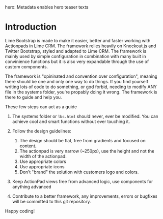 hero: Metadata enables hero teaser texts

# Introduction
Lime Bootstrap is made to make it easier, better and faster working with Actionpads in Lime CRM. The framework relies heavily on Knockout.js and Twitter Bootstrap, styled and adapted to Lime CRM. The framework is mainly used by simple configuration in combination with  many built in convinience functions but it is also very expandable through the use of custom components.

The framework is "opininated and convention over configuration", meaning there should be one and only one way to do things. If you find yourself writing lots of code to do something, or god forbid, needing to modify ANY file in the systems folder, you're propably doing it wrong. The framework is there to guide and help you.

These few steps can  act as a guide

1. The systems folder or `lbs.html` should never, ever be modified. You can achieve cool and smart functions without ever touching it.

3. Follow the design guidelines:
	1. The design should be flat, free from gradients and focused on content.
	2. The actionpad is very narrow (~250px), use the height and not the width of the actionpad.
	3. Use appropriate colors
	4. Use appropriate icons
	5. Don't "brand" the solution with customers logo and colors.

5. Keep ActionPad views free from advanced logic, use components for anything advanced

6. Contribute to a better framework, any improvements, errors or bugfixes will be committed to this git repository.


Happy coding!